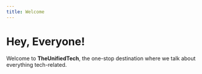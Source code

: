 ```yaml
---
title: Welcome
---
```


# Hey, Everyone!
Welcome to **TheUnifiedTech**, the one-stop destination where we talk about everything tech-related.